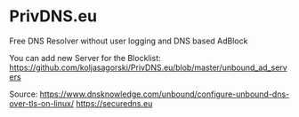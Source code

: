 # PrivDNS.eu
Free DNS Resolver without user logging and DNS based AdBlock


You can add new Server for the Blocklist: https://github.com/koljasagorski/PrivDNS.eu/blob/master/unbound_ad_servers







Source:
https://www.dnsknowledge.com/unbound/configure-unbound-dns-over-tls-on-linux/
https://securedns.eu
